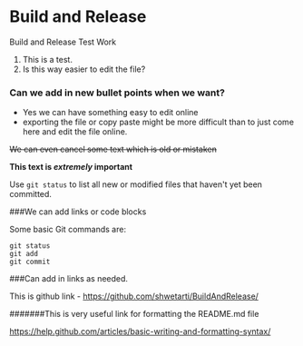 # Build and Release #

Build and Release Test Work

1. This is a test.
2. Is this way easier to edit the file?


### Can we add in new bullet points when we want?

* Yes we can have something easy to edit online
* exporting the file or copy paste might be more difficult than to just come here and edit the file online.


~~We can even cancel some text which is old or mistaken~~

**This text is _extremely_ important**

Use `git status` to list all new or modified files that haven't yet been committed.

###We can add links or code blocks

Some basic Git commands are:
```
git status
git add
git commit
```

###Can add in links as needed.

This is github link - https://github.com/shwetarti/BuildAndRelease/

#######This is very useful link for formatting the README.md file

https://help.github.com/articles/basic-writing-and-formatting-syntax/
